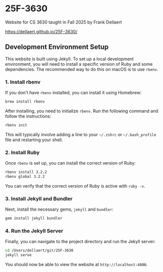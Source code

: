 # 25F-3630
Website for CS 3630 taught in Fall 2025 by Frank Dellaert 

https://dellaert.github.io/25F-3630/

## Development Environment Setup

This website is built using Jekyll. To set up a local development environment, you will need to install a specific version of Ruby and some dependencies. The recommended way to do this on macOS is to use `rbenv`.

### 1. Install rbenv

If you don't have `rbenv` installed, you can install it using Homebrew:

```bash
brew install rbenv
```

After installing, you need to initialize `rbenv`. Run the following command and follow the instructions:

```bash
rbenv init
```

This will typically involve adding a line to your `~/.zshrc` or `~/.bash_profile` file and restarting your shell.

### 2. Install Ruby

Once `rbenv` is set up, you can install the correct version of Ruby:

```bash
rbenv install 3.2.2
rbenv global 3.2.2
```

You can verify that the correct version of Ruby is active with `ruby -v`.

### 3. Install Jekyll and Bundler

Next, install the necessary gems, `jekyll` and `bundler`:

```bash
gem install jekyll bundler
```

### 4. Run the Jekyll Server

Finally, you can navigate to the project directory and run the Jekyll server:

```bash
cd /Users/dellaert/git/25F-3630
jekyll serve
```

You should now be able to view the website at `http://localhost:4000`.